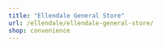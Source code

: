 ```yaml
---
title: "Ellendale General Store"
url: /ellendale/ellendale-general-store/
shop: convenience
---
```

